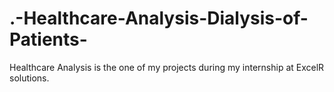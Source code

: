 # .-Healthcare-Analysis-Dialysis-of-Patients-
Healthcare Analysis is the one of my projects during my internship at ExcelR solutions.
